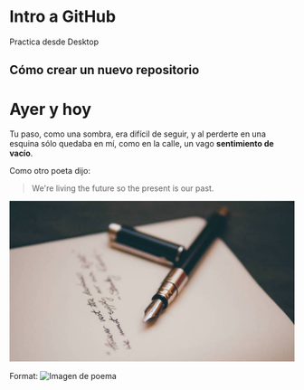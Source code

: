 # Intro a GitHub
 Practica desde Desktop

## Cómo crear un nuevo repositorio
# Ayer y hoy

Tu paso, como una sombra,
era difícil de seguir,
y al perderte en una esquina
sólo quedaba en mí, como en la calle,
un vago **sentimiento de vacío**.

Como otro poeta dijo:
> We're living the future so
> the present is our past.

![hack](img/poema.jpg)

Format: ![Imagen de poema](https://www.google.com/url?sa=i&url=https%3A%2F%2Fas.com%2Fmeristation%2F2019%2F03%2F20%2Fbetech%2F1553121809_323739.html&psig=AOvVaw3d9inJ4qX79fguXCpRA0-5&ust=1644456744382000&source=images&cd=vfe&ved=0CAsQjRxqFwoTCOjHo_S88fUCFQAAAAAdAAAAABAD)